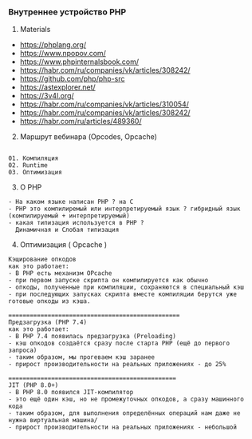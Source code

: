 ### Внутреннее устройство PHP

1. Materials
- https://phplang.org/
- https://www.npopov.com/
- https://www.phpinternalsbook.com/
- https://habr.com/ru/companies/vk/articles/308242/
- https://github.com/php/php-src
- https://astexplorer.net/
- https://3v4l.org/
- https://habr.com/ru/companies/vk/articles/310054/
- https://habr.com/ru/companies/vk/articles/308242/
- https://habr.com/ru/articles/489360/



2. Маршрут вебинара (Opcodes, Opcache)
```

01. Компиляция
02. Runtime
03. Оптимизация 
```

3. О PHP 
```
- На каком языке написан PHP ? на C
- PHP это компилиремый или интерпретируемый язык ? гибридный язык (компилируемый + интерпретируемый)
- какая типизация используется в PHP ? 
  Динамичная и Слобая типизация
```


4. Оптимизация ( Opcache ) 
```
Кэщирование опкодов
как это работает:
- В PHP есть механизм OPcache
- при первом запуске скрипта он компилируется как обычно
- опкоды, полученные при компиляции, сохраняются в специальный кэш
- при последующих запусках скрипта вместе компиляции берутся уже готовые опкоды из кэша.

================================================
Предзагрузка (PHP 7.4)
как это работает:
- В PHP 7.4 появилась предзагрузка (Preloading)
- кэш опкодов создаётся сразу после старта PHP (ещё до первого запроса)
- таким образом, мы прогеваем кэш заранее
- прирост производительности на реальных приложениях - до 25%

===============================================
JIT (PHP 8.0+)
- В PHP 8.0 появился JIT-компилятор
- это ещё один кэш, но не промежуточных опкодов, а сразу машинного кода
- таким образом, для выполнения определённых операций нам даже не нужна виртуальная машина/
- прирост производительности на реальных приложениях - небольшой
```


